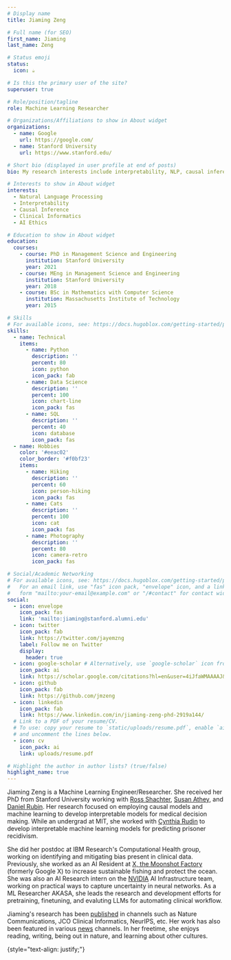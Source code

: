 ```yaml
---
# Display name
title: Jiaming Zeng

# Full name (for SEO)
first_name: Jiaming
last_name: Zeng

# Status emoji
status:
  icon: ☕️

# Is this the primary user of the site?
superuser: true

# Role/position/tagline
role: Machine Learning Researcher

# Organizations/Affiliations to show in About widget
organizations:
  - name: Google
    url: https://google.com/ 
  - name: Stanford University
    url: https://www.stanford.edu/

# Short bio (displayed in user profile at end of posts)
bio: My research interests include interpretability, NLP, causal inference, and quantifying uncertainty.

# Interests to show in About widget
interests:
  - Natural Language Processing
  - Interpretability
  - Causal Inference
  - Clinical Informatics
  - AI Ethics

# Education to show in About widget
education:
  courses:
    - course: PhD in Management Science and Engineering
      institution: Stanford University
      year: 2021
    - course: MEng in Management Science and Engineering
      institution: Stanford University
      year: 2018
    - course: BSc in Mathematics with Computer Science
      institution: Massachusetts Institute of Technology
      year: 2015

# Skills
# For available icons, see: https://docs.hugoblox.com/getting-started/page-builder/#icons
skills:
  - name: Technical
    items:
      - name: Python
        description: ''
        percent: 80
        icon: python
        icon_pack: fab
      - name: Data Science
        description: ''
        percent: 100
        icon: chart-line
        icon_pack: fas
      - name: SQL
        description: ''
        percent: 40
        icon: database
        icon_pack: fas
  - name: Hobbies
    color: '#eeac02'
    color_border: '#f0bf23'
    items:
      - name: Hiking
        description: ''
        percent: 60
        icon: person-hiking
        icon_pack: fas
      - name: Cats
        description: ''
        percent: 100
        icon: cat
        icon_pack: fas
      - name: Photography
        description: ''
        percent: 80
        icon: camera-retro
        icon_pack: fas

# Social/Academic Networking
# For available icons, see: https://docs.hugoblox.com/getting-started/page-builder/#icons
#   For an email link, use "fas" icon pack, "envelope" icon, and a link in the
#   form "mailto:your-email@example.com" or "/#contact" for contact widget.
social:
  - icon: envelope
    icon_pack: fas
    link: 'mailto:jiaming@stanford.alumni.edu'
  - icon: twitter
    icon_pack: fab
    link: https://twitter.com/jayemzng
    label: Follow me on Twitter
    display:
      header: true
  - icon: google-scholar # Alternatively, use `google-scholar` icon from `ai` icon pack
    icon_pack: ai
    link: https://scholar.google.com/citations?hl=en&user=4iJfaWMAAAAJ&view_op=list_works&authuser=2 
  - icon: github
    icon_pack: fab
    link: https://github.com/jmzeng
  - icon: linkedin
    icon_pack: fab
    link: https://www.linkedin.com/in/jiaming-zeng-phd-2919a144/
  # Link to a PDF of your resume/CV.
  # To use: copy your resume to `static/uploads/resume.pdf`, enable `ai` icons in `params.yaml`,
  # and uncomment the lines below.
  - icon: cv
    icon_pack: ai
    link: uploads/resume.pdf

# Highlight the author in author lists? (true/false)
highlight_name: true
---
```

Jiaming Zeng is a Machine Learning Engineer/Researcher. She received her PhD from Stanford University working with <a href="https://web.stanford.edu/~shachter/">Ross Shachter</a>, <a href="https://athey.people.stanford.edu/">Susan Athey</a>, and <a href="https://profiles.stanford.edu/daniel-rubin/">Daniel Rubin</a>. Her research focused on employing causal models and machine learning to develop interpretable models for medical decision making. While an undergrad at MIT, she worked with <a href="https://users.cs.duke.edu/~cynthia/">Cynthia Rudin</a> to develop interpretable machine learning models for predicting prisoner recidivism. 

She did her postdoc at IBM Research's Computational Health group, working on identifying and mitigating bias present in clinical data. Previously, she worked as an AI Resident at <a href="https://x.company">X, the Moonshot Factory</a> (formerly Google X) to increase sustainable fishing and protect the ocean. She was also an AI Research intern on the <a href="https://www.nvidia.com/en-us/">NVIDIA</a> AI Infrastructure team, working on practical ways to capture uncertainty in neural networks. As a ML Researcher AKASA, she leads the research and development efforts for pretraining, finetuning, and evaluting LLMs for automating clinical workflow. 

Jiaming's research has been <a href="#featured">published</a> in channels such as Nature Communications, JCO Clinical Informatics, NeurIPS, etc. Her work has also been featured in various <a href="#news">news</a> channels. In her freetime, she enjoys reading, writing, being out in nature, and learning about other cultures.

{style="text-align: justify;"}
